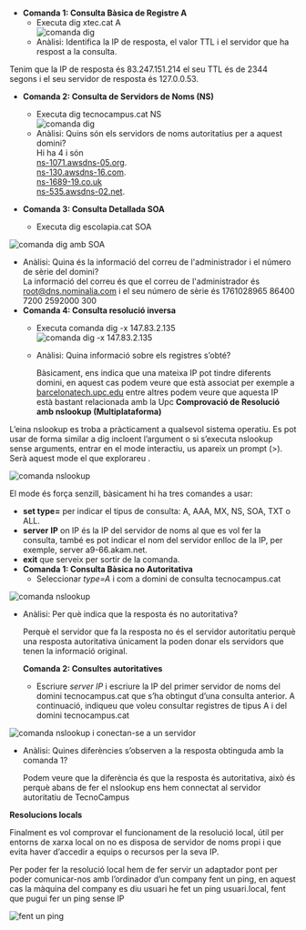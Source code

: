 
#### 

* **Comanda 1: Consulta Bàsica de Registre A**  
  * Executa dig xtec.cat A  
    ![comanda dig](img/1.png) 
  * Anàlisi: Identifica la IP de resposta, el valor TTL i el servidor que ha respost a la consulta.

 Tenim que la IP de resposta és 83.247.151.214 el seu TTL és de 2344 segons i el seu servidor de resposta és 127.0.0.53.

* **Comanda 2: Consulta de Servidors de Noms (NS)**  
  * Executa dig tecnocampus.cat NS  
    ![comanda dig](img/2.png) 
  * Anàlisi: Quins són els servidors de noms autoritatius per a aquest domini?  
    Hi ha 4 i són   
    [ns-1071.awsdns-05.org](http://ns-1071.awsdns-05.org).  
    [ns-130.awsdns-16.com](http://ns.130.awsdns-16.com).  
    [ns-1689-19.co.uk](http://ns-1689-19.co.uk)  
    [ns-535.awsdns-02.net](http://ns-535.awsdns-02.net).  
      
    

    
* **Comanda 3: Consulta Detallada SOA**  
  * Executa dig escolapia.cat SOA

 ![comanda dig amb SOA](img/3.png) 

* Anàlisi: Quina és la informació del correu de l'administrador i el número de sèrie del domini?  
  La informació del correu és que el correu de l'administrador és [root@dns.nominalia.com](mailto:root@dns.nominalia.com) i el seu número de sèrie és 1761028965 86400 7200 2592000 300       
* **Comanda 4: Consulta resolució inversa**  
  * Executa comanda dig \-x 147.83.2.135  
     ![comanda dig \-x 147.83.2.135  ](img/4.png) 
  * Anàlisi: Quina informació sobre els registres s’obté?

    Bàsicament, ens indica que una mateixa IP pot tindre diferents domini, en aquest cas podem veure que està associat per exemple a [barcelonatech.upc.edu](http://barcelonatech.upc.edu) entre altres podem veure que aquesta IP està bastant relacionada amb la Upc
**Comprovació de Resolució amb nslookup (Multiplataforma)**

L’eina nslookup es troba a pràcticament a qualsevol sistema operatiu. Es pot usar de forma similar a dig incloent l’argument o si s’executa nslookup sense arguments, entrar en el mode interactiu, us apareix un prompt (\>). Serà aquest mode el que explorareu . 

![comanda nslookup](img/5.png) 

El mode és força senzill, bàsicament hi ha tres comandes a usar:

* **set type=** per indicar el tipus de consulta: A, AAA, MX, NS, SOA, TXT o ALL.  
* **server** **IP** on IP és la IP del servidor de noms al que es vol fer la consulta, també es pot indicar el nom del servidor enlloc de la IP, per exemple, server a9-66.akam.net.  
* **exit** que serveix per sortir de la comanda.  
* **Comanda 1: Consulta Bàsica no Autoritativa**  
  * Seleccionar *type=A* i com a domini de consulta tecnocampus.cat

![comanda nslookup](img/6.png) 

* Anàlisi: Per què indica que la resposta és no autoritativa?

  Perquè el servidor que fa la resposta no és el servidor autoritatiu perquè una resposta autoritativa únicament la poden donar els servidors que tenen la informació original.

  

  **Comanda 2: Consultes autoritatives**

  * Escriure *server IP* i escriure la IP del primer servidor de noms del domini tecnocampus.cat que s’ha obtingut d’una consulta anterior. A continuació, indiqueu que voleu consultar registres de tipus A i del domini tecnocampus.cat

![comanda nslookup i conectan-se a un servidor](img/4.png) 

* Anàlisi: Quines diferències s’observen a la resposta obtinguda amb la comanda 1?

  Podem veure que la diferència és que la resposta és autoritativa, això és perquè abans de fer el nslookup ens hem connectat al servidor autoritatiu de TecnoCampus
  
**Resolucions locals**

Finalment es vol comprovar el funcionament de la resolució local, útil per entorns de xarxa local on no es disposa de servidor de noms propi i que evita haver d’accedir a equips o recursos per la seva IP.

Per poder fer la resolució local hem de fer servir un adaptador pont per poder comunicar-nos amb l’ordinador d’un company fent un ping, en aquest cas la màquina del company es diu usuari he fet un ping usuari.local, fent que pugui fer un ping sense IP

![fent un ping](img/8.png) 










